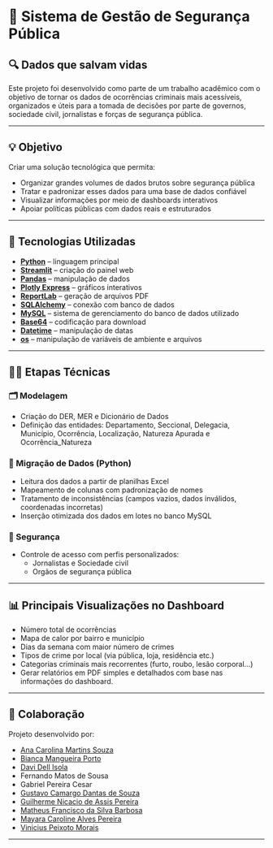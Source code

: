 # 🚨 Sistema de Gestão de Segurança Pública  
## 🔍 Dados que salvam vidas

Este projeto foi desenvolvido como parte de um trabalho acadêmico com o objetivo de tornar os dados de ocorrências criminais mais acessíveis, organizados e úteis para a tomada de decisões por parte de governos, sociedade civil, jornalistas e forças de segurança pública.

---

## 💡 Objetivo

Criar uma solução tecnológica que permita:

- Organizar grandes volumes de dados brutos sobre segurança pública  
- Tratar e padronizar esses dados para uma base de dados confiável  
- Visualizar informações por meio de dashboards interativos  
- Apoiar políticas públicas com dados reais e estruturados  

---

## 🧠 Tecnologias Utilizadas


- **[Python](https://www.python.org/)** – linguagem principal  
- **[Streamlit](https://streamlit.io/)** – criação do painel web  
- **[Pandas](https://pandas.pydata.org/)** – manipulação de dados  
- **[Plotly Express](https://plotly.com/python/plotly-express/)** – gráficos interativos  
- **[ReportLab](https://www.reportlab.com/)** – geração de arquivos PDF  
- **[SQLAlchemy](https://www.sqlalchemy.org/)** – conexão com banco de dados  
- **[MySQL](https://www.mysql.com/)** – sistema de gerenciamento do banco de dados utilizado  
- **[Base64](https://docs.python.org/3/library/base64.html)** – codificação para download  
- **[Datetime](https://docs.python.org/3/library/datetime.html)** – manipulação de datas  
- **[os](https://docs.python.org/3/library/os.html)** – manipulação de variáveis de ambiente e arquivos  


---

## 👩‍💻 Etapas Técnicas

### 🗂️ Modelagem

- Criação do DER, MER e Dicionário de Dados  
- Definição das entidades: Departamento, Seccional, Delegacia, Município, Ocorrência, Localização, Natureza Apurada e Ocorrência_Natureza  

### 🔄 Migração de Dados (Python)

- Leitura dos dados a partir de planilhas Excel   
- Mapeamento de colunas com padronização de nomes  
- Tratamento de inconsistências (campos vazios, dados inválidos, coordenadas incorretas)  
- Inserção otimizada dos dados em lotes no banco MySQL  

### 🔐 Segurança

- Controle de acesso com perfis personalizados:  
  - Jornalistas  e Sociedade civil  
  - Orgãos de segurança pública  

---

## 📊 Principais Visualizações no Dashboard

- Número total de ocorrências  
- Mapa de calor por bairro e município  
- Dias da semana com maior número de crimes  
- Tipos de crime por local (via pública, loja, residência etc.)  
- Categorias criminais mais recorrentes (furto, roubo, lesão corporal…)
- Gerar relatórios em PDF simples e detalhados com base nas informações do dashboard.

---

## 🤝 Colaboração

Projeto desenvolvido por:
- [Ana Carolina Martins Souza](https://www.linkedin.com/in/cmanasouza/)
- [Bianca Mangueira Porto](https://www.linkedin.com/in/bianca-mangueira-porto-7a5903300/)
- [Davi Dell Isola](https://www.linkedin.com/in/davi-dell-isola-a1482522b/)
- Fernando Matos de Sousa
- Gabriel Pereira Cesar
- [Gustavo Camargo Dantas de Souza](https://www.linkedin.com/in/gustavo-camargo-13a304154/)
- [Guilherme Nicacio de Assis Pereira](https://www.linkedin.com/in/guilherme-nicacio-65a32a2ba/)
- [Matheus Francisco da Silva Barbosa](https://www.linkedin.com/in/matheusbarbosa96/)
- [Mayara Caroline Alves Pereira](https://www.linkedin.com/in/mayaracapereira/)
- [Vinicius Peixoto Morais](https://linkedin.com/in/vinicius-peixoto)


---
